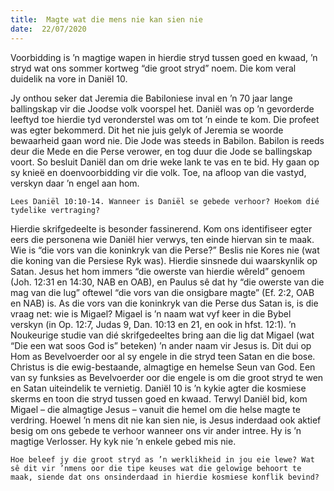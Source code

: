 ```yaml
---
title:  Magte wat die mens nie kan sien nie
date:  22/07/2020
---
```


Voorbidding is ’n magtige wapen in hierdie stryd tussen goed en kwaad, ’n stryd wat ons sommer kortweg “die groot stryd” noem. Die kom veral duidelik na vore in Daniël 10.

Jy onthou seker dat Jeremia die Babiloniese inval en ’n 70 jaar lange ballingskap vir die Joodse volk voorspel het. Daniël was op ’n gevorderde leeftyd toe hierdie tyd veronderstel was om tot ’n einde te kom. Die profeet was egter bekommerd. Dit het nie juis gelyk of Jeremia se woorde bewaarheid gaan word nie. Die Jode was steeds in Babilon. Babilon is reeds deur die Mede en die Perse verower, en tog duur die Jode se ballingskap voort. So besluit Daniël dan om drie weke lank te vas en te bid. Hy gaan op sy knieë en doenvoorbidding vir die volk. Toe, na afloop van die vastyd, verskyn daar ’n engel aan hom.

`Lees Daniël 10:10-14. Wanneer is Daniël se gebede verhoor? Hoekom dié tydelike vertraging?`

Hierdie skrifgedeelte is besonder fassinerend. Kom ons identifiseer egter eers die personena wie Daniël hier verwys, ten einde hiervan sin te maak. Wie is “die vors van die koninkryk van die Perse?” Beslis nie Kores nie (wat die koning van die Persiese Ryk was). Hierdie sinsnede dui waarskynlik op Satan. Jesus het hom immers “die owerste van hierdie wêreld” genoem (Joh. 12:31 en 14:30, NAB en OAB), en Paulus sê dat hy “die owerste van die mag van die lug” oftewel “die vors van die onsigbare magte” (Ef. 2:2, OAB en NAB) is. As die vors van die koninkryk van die Perse dus Satan is, is die vraag net: wie is Migael? Migael is ’n naam wat vyf keer in die Bybel verskyn (in Op. 12:7, Judas 9, Dan. 10:13 en 21, en ook in hfst. 12:1). ’n Noukeurige studie van dié skrifgedeeltes bring aan die lig dat Migael (wat “Die een wat soos God is” beteken) ’n ander naam vir Jesus is. Dit dui op Hom as Bevelvoerder oor al sy engele in die stryd teen Satan en die bose. Christus is die ewig-bestaande, almagtige en hemelse Seun van God. Een van sy funksies as Bevelvoerder oor die engele is om die groot stryd te wen en Satan uiteindelik te vernietig. Daniël 10 is ’n kykie agter die kosmiese skerms en toon die stryd tussen goed en kwaad. Terwyl Daniël bid, kom Migael – die almagtige Jesus – vanuit die hemel om die helse magte te verdring. Hoewel ’n mens dit nie kan sien nie, is Jesus inderdaad ook aktief besig om ons gebede te verhoor wanneer ons vir ander intree. Hy is ’n magtige Verlosser. Hy kyk nie ’n enkele gebed mis nie.

`Hoe beleef jy die groot stryd as ’n werklikheid in jou eie lewe? Wat sê dit vir ’nmens oor die tipe keuses wat die gelowige behoort te maak, siende dat ons onsinderdaad in hierdie kosmiese konflik bevind?`